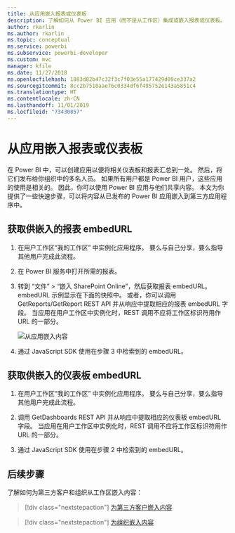 ```yaml
---
title: 从应用嵌入报表或仪表板
description: 了解如何从 Power BI 应用（而不是从工作区）集成或嵌入报表或仪表板。
author: rkarlin
ms.author: rkarlin
ms.topic: conceptual
ms.service: powerbi
ms.subservice: powerbi-developer
ms.custom: mvc
manager: kfile
ms.date: 11/27/2018
ms.openlocfilehash: 1883d82b47c32f3c7f03e55a177429d09ce337a2
ms.sourcegitcommit: 8cc2b7510aae76c0334df6f495752e143a5851c4
ms.translationtype: HT
ms.contentlocale: zh-CN
ms.lasthandoff: 11/01/2019
ms.locfileid: "73430857"
---
```

# <a name="embed-reports-or-dashboards-from-apps"></a>从应用嵌入报表或仪表板

在 Power BI 中，可以创建应用以便将相关仪表板和报表汇总到一处。 然后，将它们发布给你组织中的多名人员。 如果所有用户都是 Power BI 用户，这些应用的使用是相关的。 因此，你可以使用 Power BI 应用与他们共享内容。 本文为你提供了一些快速步骤，可以将内容从已发布的 Power BI 应用嵌入到第三方应用程序中。

## <a name="grab-a-report-embedurl-for-embedding"></a>获取供嵌入的报表 embedURL

1. 在用户工作区“我的工作区”  中实例化应用程序。 要么与自己分享，要么指导其他用户完成此流程。

2. 在 Power BI 服务中打开所需的报表。

3. 转到  “文件” >   “嵌入 SharePoint Online”，然后获取报表 embedURL。 embedURL 示例显示在下面的快照中。 或者，你可以调用 GetReports/GetReport REST API 并从响应中提取相应的报表 embedURL 字段。 当应用在用户工作区中实例化时，REST 调用不应将工作区标识符用作 URL 的一部分。

    ![从应用嵌入内容](media/embed-from-apps/embed-from-app.png)

4. 通过 JavaScript SDK 使用在步骤 3 中检索到的 embedURL。

## <a name="grab-a-dashboard-embedurl-for-embedding"></a>获取供嵌入的仪表板 embedURL

1. 在用户工作区“我的工作区”  中实例化应用程序。 要么与自己分享，要么指导其他用户完成此流程。

2. 调用 GetDashboards REST API 并从响应中提取相应的仪表板 embedURL 字段。 当应用在用户工作区中实例化时，REST 调用不应将工作区标识符用作 URL 的一部分。

3. 通过 JavaScript SDK 使用在步骤 2 中检索到的 embedURL。

## <a name="next-steps"></a>后续步骤

了解如何为第三方客户和组织从工作区嵌入内容：

> [!div class="nextstepaction"]
>[为第三方客户嵌入内容](embed-sample-for-customers.md)

> [!div class="nextstepaction"]
>[为组织嵌入内容](embed-sample-for-your-organization.md)
